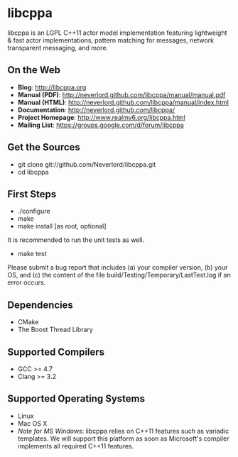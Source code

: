 libcppa
=======

libcppa is an LGPL C++11 actor model implementation featuring lightweight & fast
actor implementations, pattern matching for messages,
network transparent messaging, and more.


On the Web
----------

* __Blog__: http://libcppa.org
* __Manual (PDF)__: http://neverlord.github.com/libcppa/manual/manual.pdf
* __Manual (HTML)__: http://neverlord.github.com/libcppa/manual/index.html
* __Documentation__: http://neverlord.github.com/libcppa/
* __Project Homepage__: http://www.realmv6.org/libcppa.html
* __Mailing List__: https://groups.google.com/d/forum/libcppa

Get the Sources
---------------

* git clone git://github.com/Neverlord/libcppa.git
* cd libcppa


First Steps
-----------

* ./configure
* make
* make install [as root, optional]

It is recommended to run the unit tests as well.

* make test

Please submit a bug report that includes (a) your compiler version, (b) your OS,
and (c) the content of the file build/Testing/Temporary/LastTest.log
if an error occurs.


Dependencies
------------

* CMake
* The Boost Thread Library


Supported Compilers
-------------------

* GCC >= 4.7
* Clang >= 3.2


Supported Operating Systems
---------------------------

* Linux
* Mac OS X
* *Note for MS Windows*: libcppa relies on C++11 features such as variadic templates. We will support this platform as soon as Microsoft's compiler implements all required C++11 features.
